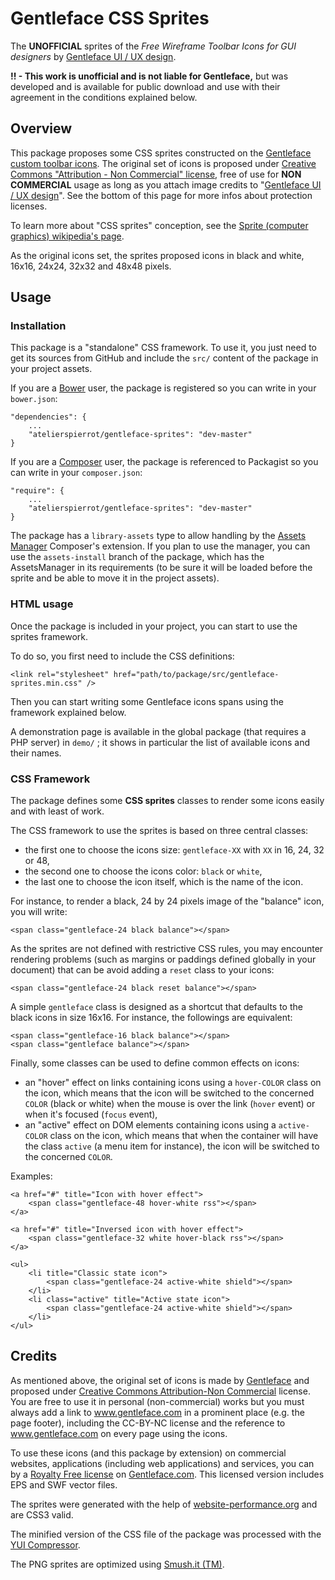 Gentleface CSS Sprites
=======================

The **UNOFFICIAL** sprites of the *Free Wireframe Toolbar Icons for GUI designers*
by [Gentleface UI / UX design](http://www.gentleface.com).

**!! - This work is unofficial and is not liable for Gentleface,** but was developed
and is available for public download and use with their agreement in the conditions
explained below.


## Overview

This package proposes some CSS sprites constructed on the
[Gentleface custom toolbar icons](http://www.gentleface.com/free_icon_set.html).
The original set of icons is proposed under
[Creative Commons "Attribution - Non Commercial" license](http://creativecommons.org/licenses/by-nc/3.0/),
free of use for **NON COMMERCIAL** usage as long as you attach image credits to
"[Gentleface UI / UX design](http://www.gentleface.com)". See the bottom of this page
for more infos about protection licenses.

To learn more about "CSS sprites" conception, see the
[Sprite (computer graphics) wikipedia's page](http://en.wikipedia.org/wiki/Sprite_%28computer_graphics%29#Sprites_by_CSS).

As the original icons set, the sprites proposed icons in black and white, 16x16, 24x24,
32x32 and 48x48 pixels.


## Usage

### Installation

This package is a "standalone" CSS framework. To use it, you just need to get its sources
from GitHub and include the `src/` content of the package in your project assets.

If you are a [Bower](http://bower.io/) user, the package is registered so you can write
in your `bower.json`:

    "dependencies": {
        ...
        "atelierspierrot/gentleface-sprites": "dev-master"
    }

If you are a [Composer](http://getcomposer.org/) user, the package is referenced to 
Packagist so you can write in your `composer.json`:

    "require": {
        ...
        "atelierspierrot/gentleface-sprites": "dev-master"
    }

The package has a `library-assets` type to allow handling by the
[Assets Manager](http://github.com/atelierspierrot/assets-manager) Composer's extension. If
you plan to use the manager, you can use the `assets-install` branch of the package, which
has the AssetsManager in its requirements (to be sure it will be loaded before the sprite
and be able to move it in the project assets).

### HTML usage

Once the package is included in your project, you can start to use the sprites framework.

To do so, you first need to include the CSS definitions:

	<link rel="stylesheet" href="path/to/package/src/gentleface-sprites.min.css" />

Then you can start writing some Gentleface icons spans using the framework explained below.

A demonstration page is available in the global package (that requires a PHP server) in 
`demo/` ; it shows in particular the list of available icons and their names.

### CSS Framework

The package defines some **CSS sprites** classes to render some icons easily and with
least of work.

The CSS framework to use the sprites is based on three central classes:

-   the first one to choose the icons size: `gentleface-XX` with `XX` in 16, 24, 32 or 48,
-   the second one to choose the icons color: `black` or `white`,
-   the last one to choose the icon itself, which is the name of the icon.

For instance, to render a black, 24 by 24 pixels image of the "balance" icon, you will write:

    <span class="gentleface-24 black balance"></span>

As the sprites are not defined with restrictive CSS rules, you may encounter rendering
problems (such as margins or paddings defined globally in your document) that can be avoid
adding a `reset` class to your icons:

    <span class="gentleface-24 black reset balance"></span>

A simple `gentleface` class is designed as a shortcut that defaults to the black icons
in size 16x16. For instance, the followings are equivalent:

    <span class="gentleface-16 black balance"></span>
    <span class="gentleface balance"></span>

Finally, some classes can be used to define common effects on icons:

-   an "hover" effect on links containing icons using a `hover-COLOR` class on the icon,
    which means that the icon will be switched to the concerned `COLOR` (black or white)
    when the mouse is over the link (`hover` event) or when it's focused (`focus` event),
-   an "active" effect on DOM elements containing icons using a `active-COLOR` class on 
    the icon, which means that when the container will have the class `active` (a menu 
    item for instance), the icon will be switched to the concerned `COLOR`.

Examples:

    <a href="#" title="Icon with hover effect">
        <span class="gentleface-48 hover-white rss"></span>
    </a>
    
    <a href="#" title="Inversed icon with hover effect">
        <span class="gentleface-32 white hover-black rss"></span>
    </a>
    
    <ul>
        <li title="Classic state icon">
            <span class="gentleface-24 active-white shield"></span>
        </li>
        <li class="active" title="Active state icon">
            <span class="gentleface-24 active-white shield"></span>
        </li>
    </ul>


## Credits

As mentioned above, the original set of icons is made by [Gentleface](http://www.gentleface.com/)
and proposed under [Creative Commons Attribution-Non Commercial](http://creativecommons.org/licenses/by-nc/3.0/)
license. You are free to use it in personal (non-commercial) works but you must always add
a link to www.gentleface.com in a prominent place (e.g. the page footer), including the
CC-BY-NC license and the reference to www.gentleface.com on every page using the icons.

To use these icons (and this package by extension) on commercial websites, applications 
(including web applications) and services, you can by a
[Royalty Free license](http://www.gentleface.com/royalty_free_license.txt) on 
[Gentleface.com](http://www.gentleface.com/free_icon_set.html). This licensed version 
includes EPS and SWF vector files.

The sprites were generated with the help of [website-performance.org](http://spritegen.website-performance.org/)
and are CSS3 valid.

The minified version of the CSS file of the package was processed with the [YUI Compressor](http://refresh-sf.com/yui/).

The PNG sprites are optimized using [Smush.it (TM)](http://www.smushit.com/ysmush.it/).
